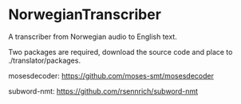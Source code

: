 # NorwegianTranscriber
A transcriber from Norwegian audio to English text.

Two packages are required, download the source code and place to ./translator/packages.


mosesdecoder: https://github.com/moses-smt/mosesdecoder

subword-nmt: https://github.com/rsennrich/subword-nmt


